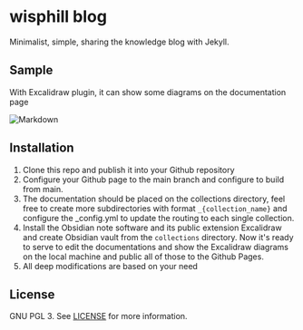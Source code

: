 # wisphill blog

Minimalist, simple, sharing the knowledge blog with Jekyll.

## Sample

With Excalidraw plugin, it can show some diagrams on the documentation page

![Markdown](https://raw.githubusercontent.com/wisphill/blog/main/images/sample.png)

## Installation

1. Clone this repo and publish it into your Github repository
2. Configure your Github page to the main branch and configure to build from main.
3. The documentation should be placed on the collections directory, feel free to create more subdirectories with format `_{collection_name}` and configure the _config.yml to update the routing to each single collection.
4. Install the Obsidian note software and its public extension Excalidraw and create Obsidian vault from the `collections` directory. Now it's ready to serve to edit the documentations and show the Excalidraw diagrams on the local machine and public all of those to the Github Pages.
5. All deep modifications are based on your need

## License

GNU PGL 3. See [LICENSE](https://github.com/wemake-services/jekyll-theme-hackcss/blob/3cbe97b71a56a19eba386dd928e125b71e50c71e/LICENSE) for more information.
